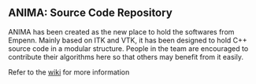 ANIMA: Source Code Repository
-----

ANIMA has been created as the new place to hold the softwares from Empenn. Mainly based on ITK and VTK, it has been designed to hold C++ source code in a modular structure. People in the team are encouraged to contribute their algorithms here so that others may benefit from it easily.

Refer to the [wiki](https://github.com/Inria-Visages/Anima/wiki) for more information
